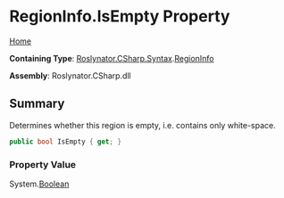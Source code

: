 # RegionInfo\.IsEmpty Property <a name="_Top"></a>

[Home](../../../../../README.md)

**Containing Type**: [Roslynator.CSharp.Syntax](../../README.md#_Top)\.[RegionInfo](../README.md#_Top)

**Assembly**: Roslynator\.CSharp\.dll

## Summary

Determines whether this region is empty, i\.e\. contains only white\-space\.

```csharp
public bool IsEmpty { get; }
```

### Property Value

System\.[Boolean](https://docs.microsoft.com/en-us/dotnet/api/system.boolean)

